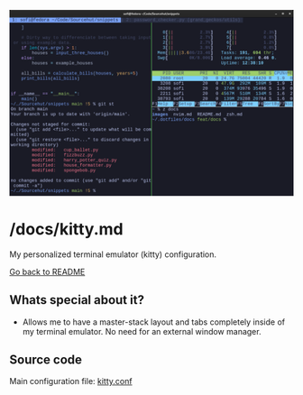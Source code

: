 ![Screenshot of terminal doing various activities](images/kitty.png)

# /docs/kitty.md

My personalized terminal emulator (kitty) configuration.

[Go back to README](README.md)

## Whats special about it?

- Allows me to have a master-stack layout and tabs completely inside of my terminal emulator. No need for an external window manager.

## Source code

Main configuration file: [kitty.conf](../configs/kitty/.config/kitty/kitty.conf)
